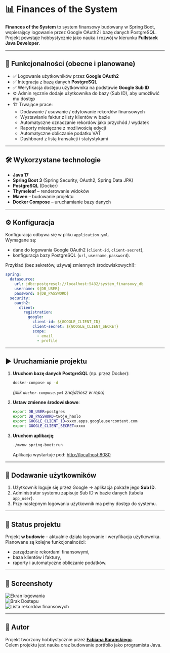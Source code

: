 # 📊 Finances of the System

**Finances of the System** to system finansowy budowany w Spring Boot, wspierający logowanie przez Google OAuth2 i bazę danych PostgreSQL.  
Projekt powstaje hobbystycznie jako nauka i rozwój w kierunku **Fullstack Java Developer**.

---

## 🚀 Funkcjonalności (obecne i planowane)

- ✅ Logowanie użytkowników przez **Google OAuth2**  
- ✅ Integracja z bazą danych **PostgreSQL**  
- ✅ Weryfikacja dostępu użytkownika na podstawie **Google Sub ID**  
- ⚙️ Admin ręcznie dodaje użytkownika do bazy (Sub ID), aby umożliwić mu dostęp  
- 🏗️ Trwające prace:
  - Dodawanie / usuwanie / edytowanie rekordów finansowych
  - Wystawianie faktur z listy klientów w bazie
  - Automatyczne oznaczanie rekordów jako przychód / wydatek
  - Raporty miesięczne z możliwością edycji
  - Automatyczne obliczanie podatku VAT
  - Dashboard z listą transakcji i statystykami

---

## 🛠️ Wykorzystane technologie

- **Java 17**  
- **Spring Boot 3** (Spring Security, OAuth2, Spring Data JPA)  
- **PostgreSQL** (Docker)  
- **Thymeleaf** – renderowanie widoków  
- **Maven** – budowanie projektu  
- **Docker Compose** – uruchamianie bazy danych  

---

## ⚙️ Konfiguracja

Konfiguracja odbywa się w pliku `application.yml`.  
Wymagane są:  
- dane do logowania Google OAuth2 (`client-id`, `client-secret`),  
- konfiguracja bazy PostgreSQL (`url`, `username`, `password`).  

Przykład (bez sekretów, używaj zmiennych środowiskowych!):

```yaml
spring:
  datasource:
    url: jdbc:postgresql://localhost:5432/system_finansowy_db
    username: ${DB_USER}
    password: ${DB_PASSWORD}
  security:
    oauth2:
      client:
        registration:
          google:
            client-id: ${GOOGLE_CLIENT_ID}
            client-secret: ${GOOGLE_CLIENT_SECRET}
            scope:
              - email
              - profile
```

---

## ▶️ Uruchamianie projektu

1. **Uruchom bazę danych PostgreSQL** (np. przez Docker):
   ```bash
   docker-compose up -d
   ```
   *(plik `docker-compose.yml` znajdziesz w repo)*

2. **Ustaw zmienne środowiskowe**:
   ```bash
   export DB_USER=postgres
   export DB_PASSWORD=twoje_haslo
   export GOOGLE_CLIENT_ID=xxxx.apps.googleusercontent.com
   export GOOGLE_CLIENT_SECRET=xxxx
   ```

3. **Uruchom aplikację**:
   ```bash
   ./mvnw spring-boot:run
   ```
   Aplikacja wystartuje pod: [http://localhost:8080](http://localhost:8080)

---

## 👤 Dodawanie użytkowników

1. Użytkownik loguje się przez Google → aplikacja pokaże jego **Sub ID**.  
2. Administrator systemu zapisuje Sub ID w bazie danych (tabela `app_user`).  
3. Przy następnym logowaniu użytkownik ma pełny dostęp do systemu.  

---

## 📝 Status projektu

Projekt **w budowie** – aktualnie działa logowanie i weryfikacja użytkownika.  
Planowane są kolejne funkcjonalności:  
- zarządzanie rekordami finansowymi,  
- baza klientów i faktury,  
- raporty i automatyczne obliczanie podatków.  

---

## 📸 Screenshoty



![Ekran logowania](blob/main/docs/screenshots/login.png)  
![Brak Dostepu](blob/main/docs/screenshots/no-access.png.png)  
![Lista rekordów finansowych](blob/main/docs/screenshots/records.png)  


---

## 🤝 Autor

Projekt tworzony hobbystycznie przez **[Fabiana Barańskiego](https://github.com/TheBisik)**.  
Celem projektu jest nauka oraz budowanie portfolio jako programista Java.  
